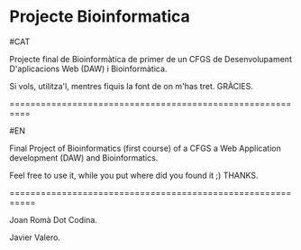 # Projecte Bioinformatica

#CAT

Projecte final de Bioinformàtica de primer de un CFGS de Desenvolupament D'aplicacions Web (DAW) i Bioinformàtica.

Si vols, utilitza'l, mentres fiquis la font de on m'has tret. GRÀCIES.

==========================================================

#EN

Final Project of Bioinformatics (first course) of a CFGS a Web Application development (DAW) and Bioinformatics.

Feel free to use it, while you put where did you found it ;) THANKS.

===========================================================

Joan Romà Dot Codina.

Javier Valero.
